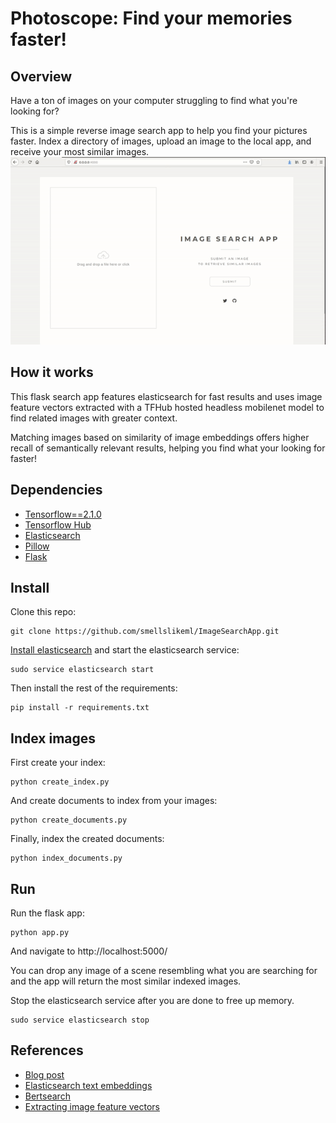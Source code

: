 # Photoscope: Find your memories faster! 

## Overview 
Have a ton of images on your computer struggling to find what you're looking for? 

This is a simple reverse image search app to help you find your pictures faster.
Index a directory of images, upload an image to the local app, and receive your most similar images.
![app gif](assets/elastic_imagesearch.gif?raw=true)

## How it works
This flask search app features elasticsearch for fast results and uses image feature vectors extracted with a TFHub hosted headless mobilenet model to find related images with greater context.

Matching images based on similarity of image embeddings offers higher recall of semantically relevant results, helping you find what your looking for faster!

## Dependencies
* [Tensorflow==2.1.0](https://www.tensorflow.org/)
* [Tensorflow Hub](https://www.tensorflow.org/hub)
* [Elasticsearch](https://www.elastic.co/elasticsearch/?ultron=[EL]-[B]-[AMER]-US+CA-Exact&blade=adwords-s&Device=c&thor=elasticsearch&gclid=Cj0KCQjwyPbzBRDsARIsAFh15JYEyhRFpwbjk_M-v67OAevQez72jXQuIY5VbZinBakVJr5UelxEdlgaAl93EALw_wcB)
* [Pillow](https://pillow.readthedocs.io/en/stable/)
* [Flask](http://flask.pocoo.org)

## Install
Clone this repo:
```
git clone https://github.com/smellslikeml/ImageSearchApp.git
```

[Install elasticsearch](https://www.elastic.co/downloads/elasticsearch) and start the elasticsearch service:
```
sudo service elasticsearch start
```

Then install the rest of the requirements:
```
pip install -r requirements.txt
```

## Index images
First create your index:
```
python create_index.py
```

And create documents to index from your images:
```
python create_documents.py
```

Finally, index the created documents:
```
python index_documents.py
```

## Run
Run the flask app:
```
python app.py
```
And navigate to http://localhost:5000/ 

You can drop any image of a scene resembling what you are searching for and the app will return the most similar indexed images.

Stop the elasticsearch service after you are done to free up memory.
```
sudo service elasticsearch stop
```

## References

* [Blog post](https://smellslikeml.com/bertsearch.html)
* [Elasticsearch text embeddings](https://www.elastic.co/blog/text-similarity-search-with-vectors-in-elasticsearch)
* [Bertsearch](https://github.com/Hironsan/bertsearch)
* [Extracting image feature vectors](https://www.tensorflow.org/hub/common_signatures/images#feature-vector)
